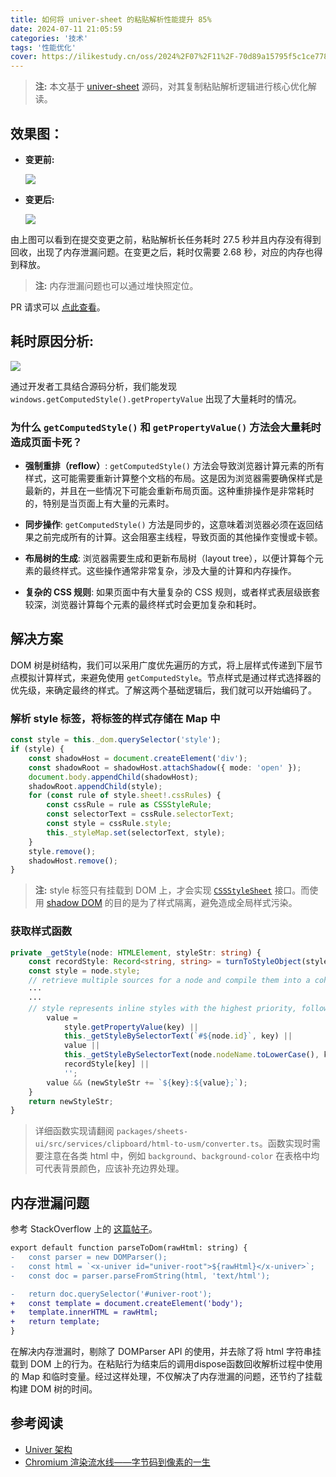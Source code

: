```yaml
---
title: 如何将 univer-sheet 的粘贴解析性能提升 85%
date: 2024-07-11 21:05:59
categories: '技术'
tags: '性能优化'
cover: https://ilikestudy.cn/oss/2024%2F07%2F11%2F-70d89a15795f5c1ce77822529c0fd259--81c8e1.webp
---
```

> **注:** 本文基于 [univer-sheet](https://github.com/dream-num/univer) 源码，对其复制粘贴解析逻辑进行核心优化解读。

## 效果图：

- **变更前:**
  
  ![](https://ilikestudy.cn/oss/2024%2F07%2F11%2F-bcfe20cc2b851df896bc62c5c98a63b4--236cb6.webp)

- **变更后:**

  ![](https://ilikestudy.cn/oss/2024%2F07%2F11%2F-d1eb6c86878a076da8d0256fa2106115--4e8ed1.webp)

由上图可以看到在提交变更之前，粘贴解析长任务耗时 27.5 秒并且内存没有得到回收，出现了内存泄漏问题。在变更之后，耗时仅需要 2.68 秒，对应的内存也得到释放。

> **注:** 内存泄漏问题也可以通过堆快照定位。

PR 请求可以 [点此查看](https://github.com/dream-num/univer/pull/2631)。

## 耗时原因分析:

![](https://ilikestudy.cn/oss/2024%2F07%2F11%2F-f3fb909ef8b68491b23d88017135f919--bc1c2a.webp)

通过开发者工具结合源码分析，我们能发现 `windows.getComputedStyle().getPropertyValue` 出现了大量耗时的情况。

### 为什么 `getComputedStyle()` 和 `getPropertyValue()` 方法会大量耗时造成页面卡死？

- **强制重排（reflow）**: `getComputedStyle()` 方法会导致浏览器计算元素的所有样式，这可能需要重新计算整个文档的布局。这是因为浏览器需要确保样式是最新的，并且在一些情况下可能会重新布局页面。这种重排操作是非常耗时的，特别是当页面上有大量的元素时。

- **同步操作**: `getComputedStyle()` 方法是同步的，这意味着浏览器必须在返回结果之前完成所有的计算。这会阻塞主线程，导致页面的其他操作变慢或卡顿。

- **布局树的生成**: 浏览器需要生成和更新布局树（layout tree），以便计算每个元素的最终样式。这些操作通常非常复杂，涉及大量的计算和内存操作。

- **复杂的 CSS 规则**: 如果页面中有大量复杂的 CSS 规则，或者样式表层级嵌套较深，浏览器计算每个元素的最终样式时会更加复杂和耗时。

## 解决方案

DOM 树是树结构，我们可以采用广度优先遍历的方式，将上层样式传递到下层节点模拟计算样式，来避免使用 `getComputedStyle`。节点样式是通过样式选择器的优先级，来确定最终的样式。了解这两个基础逻辑后，我们就可以开始编码了。

### 解析 style 标签，将标签的样式存储在 Map 中

```typescript
const style = this._dom.querySelector('style');
if (style) {
    const shadowHost = document.createElement('div');
    const shadowRoot = shadowHost.attachShadow({ mode: 'open' });
    document.body.appendChild(shadowHost);
    shadowRoot.appendChild(style);
    for (const rule of style.sheet!.cssRules) {
        const cssRule = rule as CSSStyleRule;
        const selectorText = cssRule.selectorText;
        const style = cssRule.style;
        this._styleMap.set(selectorText, style);
    }
    style.remove();
    shadowHost.remove();
}
```

> **注:** style 标签只有挂载到 DOM 上，才会实现 [`CSSStyleSheet`](https://developer.mozilla.org/zh-CN/docs/Web/API/CSSStyleSheet) 接口。而使用 [shadow DOM](https://developer.mozilla.org/zh-CN/docs/Web/API/Web_components/Using_shadow_DOM) 的目的是为了样式隔离，避免造成全局样式污染。

### 获取样式函数

```typescript
private _getStyle(node: HTMLElement, styleStr: string) {
    const recordStyle: Record<string, string> = turnToStyleObject(styleStr);
    const style = node.style;
    // retrieve multiple sources for a node and compile them into a cohesive new style string. eg.`background`、`background-color`
    ···
    ···
    // style represents inline styles with the highest priority, followed by selectorText which corresponds to stylesheet rules, and recordStyle pertains to inherited styles with the lowest priority.
        value =
            style.getPropertyValue(key) ||
            this._getStyleBySelectorText(`#${node.id}`, key) ||
            value ||
            this._getStyleBySelectorText(node.nodeName.toLowerCase(), key) ||
            recordStyle[key] ||
            '';
        value && (newStyleStr += `${key}:${value};`);
    }
    return newStyleStr;
}
```

> 详细函数实现请翻阅 `packages/sheets-ui/src/services/clipboard/html-to-usm/converter.ts`。函数实现时需要注意在各类 html 中，例如 `background`、`background-color` 在表格中均可代表背景颜色，应该补充边界处理。

## 内存泄漏问题

参考 StackOverflow 上的 [这篇帖子](https://stackoverflow.com/questions/56451731/dom-parser-chrome-extension-memory-leak)。

```diff
export default function parseToDom(rawHtml: string) {
-	const parser = new DOMParser();
- 	const html = `<x-univer id="univer-root">${rawHtml}</x-univer>`;
- 	const doc = parser.parseFromString(html, 'text/html');

- 	return doc.querySelector('#univer-root');
+ 	const template = document.createElement('body');
+ 	template.innerHTML = rawHtml;
+	return template;
}
```

在解决内存泄漏时，剔除了 DOMParser API 的使用，并去除了将 html 字符串挂载到 DOM 上的行为。在粘贴行为结束后的调用dispose函数回收解析过程中使用的 Map 和临时变量。经过这样处理，不仅解决了内存泄漏的问题，还节约了挂载构建 DOM 树的时间。

## 参考阅读

- [Univer 架构](https://univer.ai/zh-CN/guides/sheet/architecture/univer)
- [Chromium 渲染流水线——字节码到像素的一生](https://zhuanlan.zhihu.com/p/574069391)